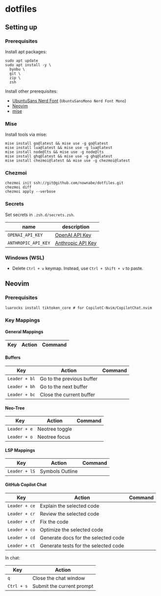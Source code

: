 # dotfiles

## Setting up

### Prerequisites

Install apt packages:

```shell
sudo apt update
sudo apt install -y \
  byobu \
  git \
  zip \
  zsh
```

Install other prerequisites:

* [UbuntuSans Nerd Font](https://www.nerdfonts.com/font-downloadsk) (`UbuntuSansMono Nerd Font Mono`)
* [Neovim](https://github.com/neovim/neovim)
* [mise](https://github.com/jdx/mise)

### Mise

Install tools via mise: <!-- TODO: Move this to chezmoi script -->

```shell
mise install go@latest && mise use -g go@latest
mise install lua@latest && mise use -g lua@latest
mise install node@lts && mise use -g node@lts
mise install ghq@latest && mise use -g ghq@latest
mise install chezmoi@latest && mise use -g chezmoi@latest
```

### Chezmoi

```shell
chezmoi init ssh://git@github.com/nownabe/dotfiles.git
chezmoi diff
chezmoi apply --verbose
```

### Secrets

Set secrets in `.zsh.d/secrets.zsh`.

| name | description |
| ---- | ----------- |
| `OPENAI_API_KEY` | [OpenAI API Key](https://platform.openai.com/settings/organization/api-keys) |
| `ANTHROPIC_API_KEY` | [Anthropic API Key](https://console.anthropic.com/settings/keys) |

### Windows (WSL)

* Delete `Ctrl + v` keymap. Instead, use `Ctrl + Shift + v` to paste.


## Neovim

### Prerequisites

```shell
luarocks install tiktoken_core # for CopilotC-Nvim/CopilotChat.nvim
```

### Key Mappings

#### General Mappings

| Key | Action | Command |
| --- | ------ | ------- | 

#### Buffers

| Key | Action | Command |
| --- | ------ | ------- | 
| `Leader + bl` | Go to the previous buffer | |
| `Leader + bh` | Go to the next buffer | |
| `Leader + bc` | Close the current buffer | |

#### Neo-Tree

| Key | Action | Command |
| --- | ------ | ------- | 
| `Leader + e` | Neotree toggle | |
| `Leader + o` | Neotree focus | |

#### LSP Mappings

| Key | Action | Command |
| --- | ------ | ------- | 
| `Leader + lS` | Symbols Outline | |

#### GitHub Copilot Chat

| Key | Action | Command |
| --- | ------ | ------- | 
| `Leader + ce` | Explain the selected code | |
| `Leader + cr` | Review the selected code | |
| `Leader + cf` | Fix the code | |
| `Leader + co` | Optimize the selected code | |
| `Leader + cd` | Generate docs for the selected code | |
| `Leader + ct` | Generate tests for the selected code | |

In chat:

| Key | Action |
| --- | ------ |
| `q` | Close the chat window |
| `Ctrl + s` | Submit the current prompt |
